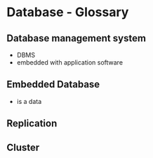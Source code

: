 # Database - Glossary

## Database management system

- DBMS
- embedded with application software

## Embedded Database

- is a data

## Replication

## Cluster